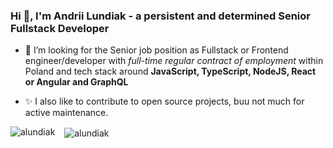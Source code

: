 ### Hi 👋, I'm Andrii Lundiak - a persistent and determined Senior Fullstack Developer

<!--
**alundiak/alundiak** is a ✨ _special_ ✨ repository because its `README.md` (this file) appears on your GitHub profile.
-->

- 👯 I’m looking for the Senior job position as Fullstack or Frontend engineer/developer with _full-time regular contract of employment_ within Poland and tech stack around **JavaScript, TypeScript, NodeJS, React or Angular and GraphQL**
<!--
- 🌱 I’m currently learning **Apollo GraphQL Federation**
-->
- ✨ I also like to contribute to open source projects, buu not much for active maintenance.

<p>
<img align="left" src="https://github-readme-stats.vercel.app/api/top-langs?username=alundiak&show_icons=true&locale=en&layout=compact&langs_count=6" alt="alundiak" />
&nbsp; &nbsp;<img align="center" src="https://github-readme-stats.vercel.app/api?username=alundiak&show_icons=true&locale=en" alt="alundiak" />
</p>
